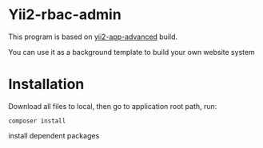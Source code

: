 # Yii2-rbac-admin
This program is based on [yii2-app-advanced](https://github.com/yiisoft/yii2-app-advanced) build.

You can use it as a background template to build your own website system

# Installation
Download all files to local, then go to application root path, run:

```
composer install
```

install dependent packages
